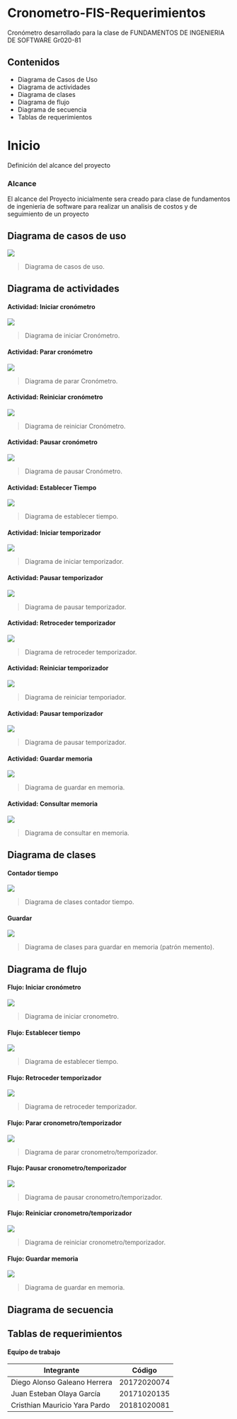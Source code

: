 # Cronometro-FIS-Requerimientos
Cronómetro desarrollado para la clase de FUNDAMENTOS DE INGENIERIA DE SOFTWARE Gr020-81

## Contenidos

+ Diagrama de Casos de Uso
+ Diagrama de actividades
+ Diagrama de clases
+ Diagrama de flujo
+ Diagrama de secuencia
+ Tablas de requerimientos

# Inicio

Definición del alcance del proyecto

### Alcance

 El alcance del Proyecto inicialmente sera creado  para clase de fundamentos de ingenieria de software para realizar un analisis de costos y de seguimiento de un proyecto

## Diagrama de casos de uso
![](https://github.com/YarlinWare/Cronometro-FIS-Requerimientos/blob/main/IMG/caso%20de%20uso%20.jpg)
> Diagrama de casos de uso.


## Diagrama de actividades

#### Actividad: Iniciar cronómetro
![](https://github.com/YarlinWare/Cronometro-FIS-Requerimientos/blob/main/IMG/actividades/iniciar%20cronometro.jpg)
> Diagrama de iniciar Cronómetro.

#### Actividad: Parar cronómetro
![](https://github.com/YarlinWare/Cronometro-FIS-Requerimientos/blob/main/IMG/actividades/Actividad%20parar%20cronometro!temporizador.jpg)
> Diagrama de parar Cronómetro.

#### Actividad: Reiniciar cronómetro
![](https://github.com/YarlinWare/Cronometro-FIS-Requerimientos/blob/main/IMG/actividades/Actividad%20Reiniciar%20cronometro.jpg)
> Diagrama de reiniciar Cronómetro.

#### Actividad: Pausar cronómetro
![](https://github.com/YarlinWare/Cronometro-FIS-Requerimientos/blob/main/IMG/actividades/actividad%20Pausar%20cronometro!temporizador.jpg)
> Diagrama de pausar Cronómetro.

#### Actividad: Establecer Tiempo
![](https://github.com/YarlinWare/Cronometro-FIS-Requerimientos/blob/main/IMG/actividades/Actividades%20establecer%20tiempo.jpg)
> Diagrama de establecer tiempo.

#### Actividad: Iniciar temporizador
![](https://github.com/YarlinWare/Cronometro-FIS-Requerimientos/blob/main/IMG/actividades/iniciar%20cronometro.jpg)
> Diagrama de iniciar temporizador.

#### Actividad: Pausar temporizador
![](https://github.com/YarlinWare/Cronometro-FIS-Requerimientos/blob/main/IMG/actividades/actividad%20Pausar%20cronometro!temporizador.jpg)
> Diagrama de pausar temporizador.

#### Actividad: Retroceder temporizador
![](https://github.com/YarlinWare/Cronometro-FIS-Requerimientos/blob/main/IMG/actividades/Actividades%20retroceder%20temporizador.jpg)
> Diagrama de retroceder temporizador.

#### Actividad: Reiniciar temporizador
![](https://github.com/YarlinWare/Cronometro-FIS-Requerimientos/blob/main/IMG/actividades/Actividades%20reiniciar%20temporizador.jpg)
> Diagrama de reiniciar temporiador.

#### Actividad: Pausar temporizador
![](https://github.com/YarlinWare/Cronometro-FIS-Requerimientos/blob/main/IMG/actividades/actividad%20Pausar%20cronometro!temporizador.jpg)
> Diagrama de pausar temporizador.

#### Actividad: Guardar memoria
![](https://github.com/YarlinWare/Cronometro-FIS-Requerimientos/blob/main/IMG/actividades/Actividad%20-%20Guardar%20memoria.jpg)
> Diagrama de guardar en memoria.

#### Actividad: Consultar memoria
![](https://github.com/YarlinWare/Cronometro-FIS-Requerimientos/blob/main/IMG/actividades/Actividad%20-%20Consultar%20memoria.jpg)
> Diagrama de consultar en memoria.



## Diagrama de clases

#### Contador tiempo
![](https://github.com/YarlinWare/Cronometro-FIS-Requerimientos/blob/main/IMG/Diagrama%20de%20clases.jpg)
> Diagrama de clases contador tiempo.

#### Guardar
![](https://github.com/YarlinWare/Cronometro-FIS-Requerimientos/blob/main/IMG/Diagrama%20de%20Clases%20-%20Guardar%20y%20consultar%20memoria.jpg)
> Diagrama de clases para guardar en memoria (patrón memento).


## Diagrama de flujo

#### Flujo: Iniciar cronómetro
![](https://github.com/YarlinWare/Cronometro-FIS-Requerimientos/blob/main/IMG/flujo/DFDIniciar%20Cronometro.jpg)
> Diagrama de iniciar cronometro.

#### Flujo: Establecer tiempo
![](https://github.com/YarlinWare/Cronometro-FIS-Requerimientos/blob/main/IMG/flujo/DFD%20Establecer%20tiempo.jpg)
> Diagrama de establecer tiempo.

#### Flujo: Retroceder temporizador
![](https://github.com/YarlinWare/Cronometro-FIS-Requerimientos/blob/main/IMG/flujo/DFD%20Retroceder%20temporizador.jpg)
> Diagrama de retroceder temporizador.

#### Flujo: Parar cronometro/temporizador
![](https://github.com/YarlinWare/Cronometro-FIS-Requerimientos/blob/main/IMG/flujo/DFDParar%20Cronometro_Temporizador.jpg)
> Diagrama de parar cronometro/temporizador.

#### Flujo: Pausar cronometro/temporizador
![](https://github.com/YarlinWare/Cronometro-FIS-Requerimientos/blob/main/IMG/flujo/DFDPausar%20Cronometro_Temporizador.jpg)
> Diagrama de pausar cronometro/temporizador.

#### Flujo: Reiniciar cronometro/temporizador
![](https://github.com/YarlinWare/Cronometro-FIS-Requerimientos/blob/main/IMG/flujo/DFD%20Reiniciar%20cronometro_temporizador.jpg)
> Diagrama de reiniciar cronometro/temporizador.

#### Flujo: Guardar memoria
![](https://github.com/YarlinWare/Cronometro-FIS-Requerimientos/blob/main/IMG/flujo/DFDGuardar%20y%20consultar.jpg)
> Diagrama de guardar en memoria.


## Diagrama de secuencia


## Tablas de requerimientos



#### Equipo de trabajo

Integrante  | Código
------------- | -------------
Diego Alonso Galeano Herrera | 20172020074
Juan Esteban Olaya García | 20171020135
Cristhian Mauricio Yara Pardo | 20181020081